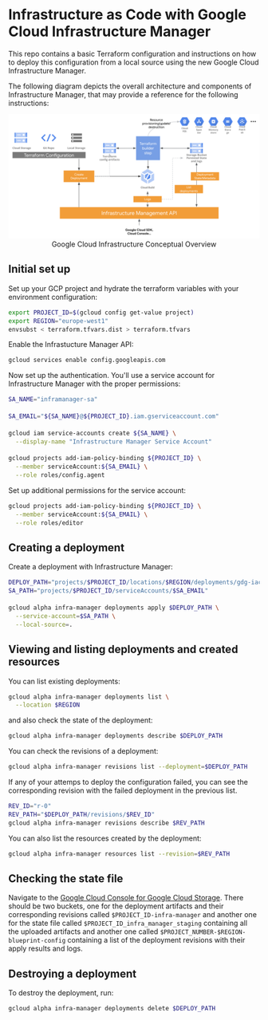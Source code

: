 # Infrastructure as Code with Google Cloud Infrastructure Manager

This repo contains a basic Terraform configuration and instructions on how to deploy this configuration from a local source using the new Google Cloud Infrastructure Manager.

The following diagram depicts the overall architecture and components of Infrastructure Manager, that may provide a reference for the following instructions:

<p align="center">
  <img src="img/Infra_Manager_Conceptual_View.png">
  Google Cloud Infrastructure Conceptual Overview
</p>

## Initial set up

Set up your GCP project and hydrate the terraform variables with your environment configuration:

```bash
export PROJECT_ID=$(gcloud config get-value project)
export REGION="europe-west1"
envsubst < terraform.tfvars.dist > terraform.tfvars
```

Enable the Infrastucture Manager API:

```bash
gcloud services enable config.googleapis.com
```

Now set up the authentication. You'll use a service account for Infrastructure Manager with the proper permissions:

```bash
SA_NAME="inframanager-sa"

SA_EMAIL="${SA_NAME}@${PROJECT_ID}.iam.gserviceaccount.com"

gcloud iam service-accounts create ${SA_NAME} \
  --display-name "Infrastructure Manager Service Account"

gcloud projects add-iam-policy-binding ${PROJECT_ID} \
  --member serviceAccount:${SA_EMAIL} \
  --role roles/config.agent
```

Set up additional permissions for the service account:

```bash
gcloud projects add-iam-policy-binding ${PROJECT_ID} \
  --member serviceAccount:${SA_EMAIL} \
  --role roles/editor
```

## Creating a deployment

Create a deployment with Infrastructure Manager:

```bash
DEPLOY_PATH="projects/$PROJECT_ID/locations/$REGION/deployments/gdg-iac"
SA_PATH="projects/$PROJECT_ID/serviceAccounts/$SA_EMAIL"

gcloud alpha infra-manager deployments apply $DEPLOY_PATH \
  --service-account=$SA_PATH \
  --local-source=.
```

## Viewing and listing deployments and created resources

You can list existing deployments:

``` bash
gcloud alpha infra-manager deployments list \
  --location $REGION
```

and also check the state of the deployment:

```bash
gcloud alpha infra-manager deployments describe $DEPLOY_PATH
```

You can check the revisions of a deployment:

```bash
gcloud alpha infra-manager revisions list --deployment=$DEPLOY_PATH
```

If any of your attemps to deploy the configuration failed, you can see the corresponding revision with the failed deployment in the previous list.

```bash
REV_ID="r-0"
REV_PATH="$DEPLOY_PATH/revisions/$REV_ID"
gcloud alpha infra-manager revisions describe $REV_PATH
```

You can also list the resources created by the deployment:

```bash
gcloud alpha infra-manager resources list --revision=$REV_PATH
```

## Checking the state file

Navigate to the [Google Cloud Console for Google Cloud Storage](https://console.cloud.google.com/storage). There should be two buckets, one for the deployment artifacts and their corresponding revisions called `$PROJECT_ID-infra-manager` and another one for the state file called `$PROJECT_ID_infra_manager_staging` containing all the uploaded artifacts and another one called `$PROJECT_NUMBER-$REGION-blueprint-config` containing a list of the deployment revisions with their apply results and logs.

## Destroying a deployment

To destroy the deployment, run:

```bash
gcloud alpha infra-manager deployments delete $DEPLOY_PATH
```
